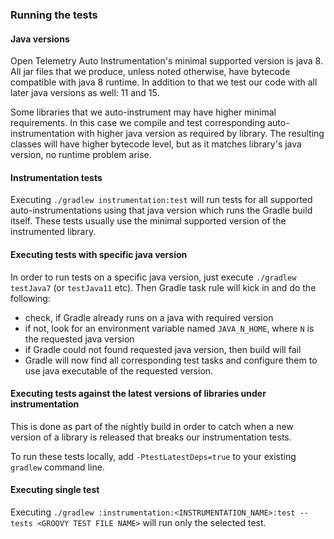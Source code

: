 ### Running the tests

#### Java versions

Open Telemetry Auto Instrumentation's minimal supported version is java 8.
All jar files that we produce, unless noted otherwise, have bytecode
compatible with java 8 runtime. In addition to that we test our code with all
later java versions as well: 11 and 15.

Some libraries that we auto-instrument may have higher minimal requirements.
In this case we compile and test corresponding auto-instrumentation with
higher java version as required by library. The resulting classes will have
higher bytecode level, but as it matches library's java version, no runtime
problem arise.

#### Instrumentation tests

Executing `./gradlew instrumentation:test` will run tests for all supported
auto-instrumentations using that java version which runs the Gradle build
itself. These tests usually use the minimal supported version of the
instrumented library.

#### Executing tests with specific java version

In order to run tests on a specific java version, just execute `./gradlew
testJava7` (or `testJava11` etc). Then Gradle task
rule will kick in and do the following:

- check, if Gradle already runs on a java with required version
- if not, look for an environment variable named `JAVA_N_HOME`, where `N` is the requested java version
- if Gradle could not found requested java version, then build will fail
- Gradle will now find all corresponding test tasks and configure them to use java executable of the requested version.

#### Executing tests against the latest versions of libraries under instrumentation

This is done as part of the nightly build in order to catch when a new version of a library is
released that breaks our instrumentation tests.

To run these tests locally, add `-PtestLatestDeps=true` to your existing `gradlew` command line.

#### Executing single test

Executing `./gradlew :instrumentation:<INSTRUMENTATION_NAME>:test --tests <GROOVY TEST FILE NAME>` will run only the selected test.
